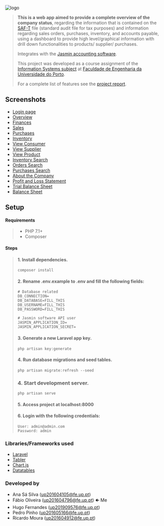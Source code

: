 ![logo](https://i.imgur.com/SUGbX1s.png)

> **This is a web app aimed to provide a complete overview of the company status**, regarding the information that is contained on the [SAF-T](https://en.wikipedia.org/wiki/SAF-T) file (standard audit file for tax purposes) and information regarding sales orders, purchases, inventory, and accounts payable, using a dashboard to provide high level/graphical information with drill down functionalities to products/ supplier/ purchases. 
> 
> Integrates with the [Jasmin accounting software](https://www.jasminsoftware.pt/).
> 
> This project was developed as a course assignment of the [Information Systems subject](https://sigarra.up.pt/feup/en/UCURR_GERAL.FICHA_UC_VIEW?pv_ocorrencia_id=436456) at [Faculdade de Engenharia da Universidade do Porto](https://sigarra.up.pt/feup/en).
> 
> For a complete list of features see the [project report](https://github.com/Erroler/360-Company-Dashboard/blob/master/report.pdf).

## Screenshots

* [Login page](https://i.imgur.com/YJ2lQs1.png)
* [Overview](https://i.imgur.com/GCp1mol.png)
* [Finances](https://i.imgur.com/UrxGsjz.png)
* [Sales](https://i.imgur.com/qxOJEBK.png)
* [Purchases](https://i.imgur.com/xNjN02s.png)
* [Inventory](https://i.imgur.com/kCO1Ymx.png)
* [View Consumer](https://i.imgur.com/893W2Pp.png)
* [View Supplier](https://i.imgur.com/wTtSVt2.png)
* [View Product](https://i.imgur.com/C2vDb4z.jpg)
* [Inventory Search](https://i.imgur.com/Cc3sFz7.png)
* [Orders Search](https://i.imgur.com/Fx1Z8E5.png)
* [Purchases Search](https://i.imgur.com/UM1tggv.png)
* [About the Company](https://i.imgur.com/0zZFfPZ.png)
* [Profit and Loss Statement](https://i.imgur.com/9whaI8t.png)
* [Trial Balance Sheet](https://i.imgur.com/hHopJjY.png)
* [Balance Sheet](https://i.imgur.com/WdjNgVY.png)

## Setup

#### Requirements
> * PHP 7.1+
> * Composer

#### Steps
> #### 1. Install dependencies.
> ``` 
> composer install
> ```
> 
> #### 2. Rename .env.example to .env and fill the following fields:
> ```
> # Database related
> DB_CONNECTION=
> DB_DATABASE=FILL_THIS
> DB_USERNAME=FILL_THIS
> DB_PASSWORD=FILL_THIS
> 
> # Jasmin software API user
> JASMIN_APPLICATION_ID=
> JASMIN_APPLICATION_SECRET=
> ```
> 
> #### 3. Generate a new Laravel app key.
> ```
> php artisan key:generate
> ```
> 
> #### 4. Run database migrations and seed tables.
> ```
> php artisan migrate:refresh --seed
> ```
> 
> ### 4. Start development server.
> ```
> php artisan serve
> ```
> #### 5. Access project at localhost:8000
> #### 6. Login with the following credentials:
> ```
> User: admin@admin.com
> Password: admin
> ```

### Libraries/Frameworks used

* [Laravel](https://laravel.com/)
* [Tabler](https://tabler.io/)
* [Chart.js](https://www.chartjs.org/)
* [Datatables](https://datatables.net/)

### Developed by
* Ana Sá Silva (up201604105@fe.up.pt)
* Fábio Oliveira (up201604796@fe.up.pt) 🠈 Me
* Hugo Fernandes (up201909576@fe.up.pt)
* Pedro Pinho (up201605166@fe.up.pt)
* Ricardo Moura (up201604912@fe.up.pt)
